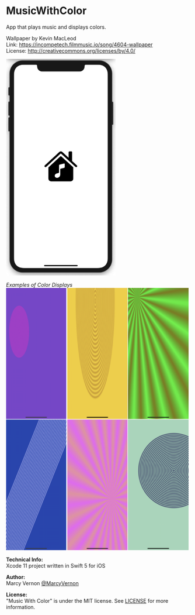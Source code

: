 # MusicWithColor
App that plays music and displays colors. 

Wallpaper by Kevin MacLeod \
Link: https://incompetech.filmmusic.io/song/4604-wallpaper \
License: http://creativecommons.org/licenses/by/4.0/

<img src="GitHub-Images/ScreenShot.png" width="300">

*Examples of Color Displays* \
<img src="GitHub-Images/ColorImages.png" width="500">

**Technical Info:** \
Xcode 11 project written in Swift 5 for iOS

**Author:** \
Marcy Vernon [@MarcyVernon](https://twitter.com/MarcyVernon)

**License:** \
"Music With Color" is under the MIT license. See [LICENSE](/LICENSE) for more information.
